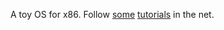 A toy OS for x86. Follow [some][1] [tutorials][2] in the net.


[1]: https://github.com/tuhdo/os01
[2]: https://github.com/cfenollosa/os-tutorial

